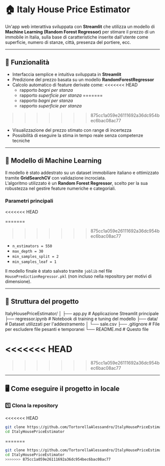 # 🏠 Italy House Price Estimator

Un'app web interattiva sviluppata con **Streamlit** che utilizza un modello di **Machine Learning (Random Forest Regressor)** per stimare il prezzo di un immobile in Italia, sulla base di caratteristiche inserite dall'utente come superficie, numero di stanze, città, presenza del portiere, ecc.

---

## 🚀 Funzionalità

- Interfaccia semplice e intuitiva sviluppata in **Streamlit**
- Predizione del prezzo basata su un modello **RandomForestRegressor**
- Calcolo automatico di feature derivate come:
<<<<<<< HEAD
  - rapporto _bagni per stanza_
  - rapporto _superficie per stanza_
=======
  - rapporto *bagni per stanza*
  - rapporto *superficie per stanza*
>>>>>>> 875cc1a059e26111692a36dc954bec6bac08ac77
- Visualizzazione del prezzo stimato con range di incertezza
- Possibilità di eseguire la stima in tempo reale senza competenze tecniche

---

## 🧠 Modello di Machine Learning

Il modello è stato addestrato su un dataset immobiliare italiano e ottimizzato tramite **GridSearchCV** con validazione incrociata.  
L’algoritmo utilizzato è un **Random Forest Regressor**, scelto per la sua robustezza nel gestire feature numeriche e categoriali.

### Parametri principali
<<<<<<< HEAD

=======
>>>>>>> 875cc1a059e26111692a36dc954bec6bac08ac77
- `n_estimators = 550`
- `max_depth = 30`
- `min_samples_split = 2`
- `min_samples_leaf = 1`

Il modello finale è stato salvato tramite `joblib` nel file `HousePredictionRegressor.pkl` (non incluso nella repository per motivi di dimensione).

---

## 🧩 Struttura del progetto

ItalyHousePriceEstimator/
│
├── app.py # Applicazione Streamlit principale
├── regressor.ipynb # Notebook di training e tuning del modello
├── data/ # Dataset utilizzati per l'addestramento
│ └── sale.csv
├── .gitignore # File per escludere file pesanti e temporanei
└── README.md # Questo file

<<<<<<< HEAD
=======

>>>>>>> 875cc1a059e26111692a36dc954bec6bac08ac77
---

## 🖥️ Come eseguire il progetto in locale

### 1️⃣ Clona la repository
<<<<<<< HEAD

```bash
git clone https://github.com/TortorellaAlessandro/ItalyHousePriceEstimator.git
cd ItalyHousePriceEstimator
```
=======
```bash
git clone https://github.com/TortorellaAlessandro/ItalyHousePriceEstimator.git
cd ItalyHousePriceEstimator
>>>>>>> 875cc1a059e26111692a36dc954bec6bac08ac77
